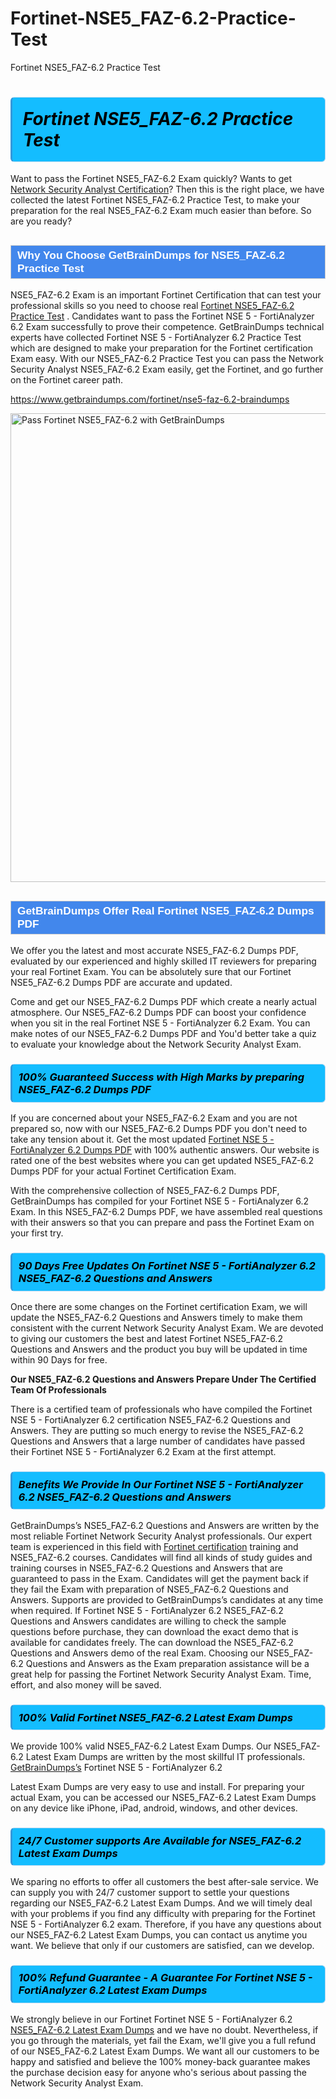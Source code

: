 # Fortinet-NSE5_FAZ-6.2-Practice-Test
Fortinet NSE5_FAZ-6.2 Practice Test
<h1><strong><span style="display: block; color: #000000; background: #14BDFF; border: 0.5px solid #AED6F1; border-left: 3px solid #3498DB; padding: .6em; border-radius: 6px;">                     <em>Fortinet NSE5_FAZ-6.2 <span class="exam_variation">Practice Test</span> </em>                </span></strong>            </h1>                        <p>Want to pass the Fortinet NSE5_FAZ-6.2 Exam quickly? Wants to get <a href="https://www.getbraindumps.com/fortinet/nse-5-braindumps.html">Network Security Analyst Certification</a>?  Then this is the right place, we have collected the             latest Fortinet NSE5_FAZ-6.2 <span class="exam_variation">Practice Test</span>, to make your preparation for the real NSE5_FAZ-6.2 Exam much easier than before. So are you ready?</p>                        <h2 style="background: #4287ec; border: 1px solid #cccccc; padding: 5px 10px;">                <span style="color: #ffffff;">                    <span style="font-size: 11pt;">                        <span style="line-height: normal;">                            <span style="font-family: Calibri,sans-serif;">                                <strong>                                    <span style="font-size: 13.0pt;">Why You Choose GetBrainDumps for NSE5_FAZ-6.2 <span class="exam_variation">Practice Test</span></span>                                </strong>                            </span>                        </span>                    </span>                </span>            </h2>                        <p>NSE5_FAZ-6.2 Exam is an important Fortinet Certification that can test your professional skills so you need to choose real <a href="https://www.getbraindumps.com/fortinet/nse5-faz-6.2-braindumps">Fortinet NSE5_FAZ-6.2 <span class="exam_variation">Practice Test</span></a> .             Candidates want to pass the Fortinet NSE 5 - FortiAnalyzer 6.2 Exam successfully to prove their competence. GetBrainDumps technical experts             have collected Fortinet NSE 5 - FortiAnalyzer 6.2 <span class="exam_variation">Practice Test</span> which are designed to make your preparation for the Fortinet certification Exam easy. With our             NSE5_FAZ-6.2 <span class="exam_variation">Practice Test</span> you can pass the Network Security Analyst NSE5_FAZ-6.2 Exam easily, get the Fortinet, and go further on the Fortinet career path.</p>                        <p><a href="https://www.getbraindumps.com/fortinet/nse5-faz-6.2-braindumps">https://www.getbraindumps.com/fortinet/nse5-faz-6.2-braindumps</a></p>                        <p><a href="https://www.getbraindumps.com/"><img src="https://www.getbraindumps.com/images/get-updated-exam-questions-with-discount-getbraindumps.jpg" class="postImage" alt="Pass Fortinet NSE5_FAZ-6.2 with GetBrainDumps" width="750"></a></p>                            <h2 style="background: #4287ec; border: 1px solid #cccccc; padding: 5px 10px;">                <span style="color: #ffffff;">                    <span style="font-size: 11pt;">                        <span style="line-height: normal;">                            <span style="font-family: Calibri,sans-serif;">                                <strong>                                    <span style="font-size: 13.0pt;">GetBrainDumps Offer Real Fortinet NSE5_FAZ-6.2 <span class="exam_variation2">Dumps PDF</span></span>                                </strong>                            </span>                        </span>                    </span>                </span>            </h2>                        <p>We offer you the latest and most accurate NSE5_FAZ-6.2 <span class="exam_variation2">Dumps PDF</span>, evaluated by our experienced and highly skilled IT reviewers for preparing your             real Fortinet Exam. You can be absolutely sure that our Fortinet NSE5_FAZ-6.2 <span class="exam_variation2">Dumps PDF</span> are accurate and updated.</p>                        <p>Come and get our NSE5_FAZ-6.2 <span class="exam_variation2">Dumps PDF</span> which create a nearly actual atmosphere. Our NSE5_FAZ-6.2 <span class="exam_variation2">Dumps PDF</span> can boost your confidence when you sit             in the real Fortinet NSE 5 - FortiAnalyzer 6.2 Exam. You can make notes of our NSE5_FAZ-6.2 <span class="exam_variation2">Dumps PDF</span> and You'd better take a quiz to evaluate             your knowledge about the Network Security Analyst Exam.</p>                        <h3>                <strong>                    <span style="display: block; color: #000000; background: #14BDFF; border: 0.5px solid #AED6F1; border-left: 3px solid #3498DB; padding: .6em; border-radius: 6px;">                        <em>100% Guaranteed Success with High Marks by preparing NSE5_FAZ-6.2 <span class="exam_variation2">Dumps PDF</span></em>                    </span>                </strong>            </h3>                        <p>If you are concerned about your NSE5_FAZ-6.2 Exam and you are not prepared so, now with our NSE5_FAZ-6.2 <span class="exam_variation2">Dumps PDF</span> you don't need to take any tension about it.            Get the most updated <a href="https://www.getbraindumps.com/fortinet/nse5-faz-6.2-braindumps">Fortinet NSE 5 - FortiAnalyzer 6.2 <span class="exam_variation2">Dumps PDF</span></a> with 100% authentic answers. Our website is rated one of the best websites where you can             get updated NSE5_FAZ-6.2 <span class="exam_variation2">Dumps PDF</span> for your actual Fortinet Certification Exam.</p>                        <p>With the comprehensive collection of NSE5_FAZ-6.2 <span class="exam_variation2">Dumps PDF</span>, GetBrainDumps has compiled for your Fortinet NSE 5 - FortiAnalyzer 6.2 Exam. In this NSE5_FAZ-6.2 <span class="exam_variation2">Dumps PDF</span>,             we have assembled real questions with their answers so that you can prepare and pass the Fortinet Exam on your first try.</p>                        <h3>                <strong>                    <span style="display: block; color: #000000; background: #14BDFF; border: 0.5px solid #AED6F1; border-left: 3px solid #3498DB; padding: .6em; border-radius: 6px;">                        <em>90 Days Free Updates On Fortinet NSE 5 - FortiAnalyzer 6.2 NSE5_FAZ-6.2 <span class="exam_variation3">Questions and Answers</span></em>                    </span>                </strong>            </h3>                        <p>Once there are some changes on the Fortinet certification Exam, we will update the NSE5_FAZ-6.2 <span class="exam_variation3">Questions and Answers</span> timely to make them consistent with the current             Network Security Analyst Exam. We are devoted to giving our customers the best and latest Fortinet NSE5_FAZ-6.2 <span class="exam_variation3">Questions and Answers</span> and the product you buy             will be updated in time within 90 Days for free.</p>                        <p><strong>Our NSE5_FAZ-6.2 <span class="exam_variation3">Questions and Answers</span> Prepare Under The Certified Team Of Professionals</strong></p>                        <p>There is a certified team of professionals who have compiled the Fortinet NSE 5 - FortiAnalyzer 6.2 certification             NSE5_FAZ-6.2 <span class="exam_variation3">Questions and Answers</span>. They are putting so much energy to revise the NSE5_FAZ-6.2 <span class="exam_variation3">Questions and Answers</span> that a large number of candidates have passed             their Fortinet NSE 5 - FortiAnalyzer 6.2 Exam  at the first attempt.</p>                        <h3>                <strong>                    <span style="display: block; color: #000000; background: #14BDFF; border: 0.5px solid #AED6F1; border-left: 3px solid #3498DB; padding: .6em; border-radius: 6px;">                        <em>Benefits We Provide In Our Fortinet NSE 5 - FortiAnalyzer 6.2 NSE5_FAZ-6.2 <span class="exam_variation3">Questions and Answers</span></em>                    </span>                </strong>            </h3>                        <p>GetBrainDumps’s NSE5_FAZ-6.2 <span class="exam_variation3">Questions and Answers</span> are written by the most reliable Fortinet Network Security Analyst professionals. Our expert team is experienced in             this field with <a href="https://www.getbraindumps.com/fortinet-braindumps.html">Fortinet certification</a> training and NSE5_FAZ-6.2 courses. Candidates will find all kinds of study guides and training courses in             NSE5_FAZ-6.2 <span class="exam_variation3">Questions and Answers</span> that are guaranteed to pass in the Exam. Candidates will get the payment back if they fail the Exam with preparation of             NSE5_FAZ-6.2 <span class="exam_variation3">Questions and Answers</span>. Supports are provided to GetBrainDumps’s candidates at any time when required. If Fortinet NSE 5 - FortiAnalyzer 6.2             NSE5_FAZ-6.2 <span class="exam_variation3">Questions and Answers</span> candidates are willing to check the sample questions before purchase, they can download the exact demo that is available             for candidates freely. The can download the NSE5_FAZ-6.2 <span class="exam_variation3">Questions and Answers</span> demo of the real Exam. Choosing our NSE5_FAZ-6.2 <span class="exam_variation3">Questions and Answers</span> as the Exam preparation             assistance will be a great help for passing the Fortinet Network Security Analyst Exam. Time, effort, and also money will be saved.</p>                        <h3>                <strong>                    <span style="display: block; color: #000000; background: #14BDFF; border: 0.5px solid #AED6F1; border-left: 3px solid #3498DB; padding: .6em; border-radius: 6px;">                        <em>100% Valid Fortinet NSE5_FAZ-6.2 <span class="exam_variation4">Latest Exam Dumps</span></em>                    </span>                </strong>            </h3>                        <p>We provide 100% valid NSE5_FAZ-6.2 <span class="exam_variation4">Latest Exam Dumps</span>. Our NSE5_FAZ-6.2 <span class="exam_variation4">Latest Exam Dumps</span> are written by the most skillful IT professionals. <a href="https://www.getbraindumps.com/">GetBrainDumps’s</a> Fortinet NSE 5 - FortiAnalyzer 6.2</p>            <p> <span class="exam_variation4">Latest Exam Dumps</span> are very easy to use and install. For preparing your actual Exam, you can be accessed our NSE5_FAZ-6.2 <span class="exam_variation4">Latest Exam Dumps</span> on any device like iPhone, iPad, android, windows, and other devices.</p>                        <h3>                <strong>                    <span style="display: block; color: #000000; background: #14BDFF; border: 0.5px solid #AED6F1; border-left: 3px solid #3498DB; padding: .6em; border-radius: 6px;">                        <em>24/7 Customer supports Are Available for NSE5_FAZ-6.2 <span class="exam_variation4">Latest Exam Dumps</span></em>                    </span>                </strong>            </h3>                        <p>We sparing no efforts to offer all customers the best after-sale service. We can supply you with 24/7 customer support to settle your             questions regarding our NSE5_FAZ-6.2 <span class="exam_variation4">Latest Exam Dumps</span>. And we will timely deal with your problems if you find any difficulty with preparing for the             Fortinet NSE 5 - FortiAnalyzer 6.2 exam. Therefore, if you have any questions about our NSE5_FAZ-6.2 <span class="exam_variation4">Latest Exam Dumps</span>, you can contact us             anytime you want. We believe that only if our customers are satisfied, can we develop.</p>                        <h3>                <strong>                    <span style="display: block; color: #000000; background: #14BDFF; border: 0.5px solid #AED6F1; border-left: 3px solid #3498DB; padding: .6em; border-radius: 6px;">                        <em>100% Refund Guarantee - A Guarantee For Fortinet NSE 5 - FortiAnalyzer 6.2 <span class="exam_variation4">Latest Exam Dumps</span></em>                    </span>                </strong>            </h3>                        <p>We strongly believe in our Fortinet Fortinet NSE 5 - FortiAnalyzer 6.2 <a href="https://www.getbraindumps.com/fortinet/nse5-faz-6.2-braindumps">NSE5_FAZ-6.2 <span class="exam_variation4">Latest Exam Dumps</span></a> and we have no doubt. Nevertheless, if you go through             the materials, yet fail the Exam, we'll give you a full refund of our NSE5_FAZ-6.2 <span class="exam_variation4">Latest Exam Dumps</span>. We want all our customers to be happy and satisfied and             believe the 100% money-back guarantee makes the purchase decision easy for anyone who's serious about passing the Network Security Analyst Exam.</p>                    
